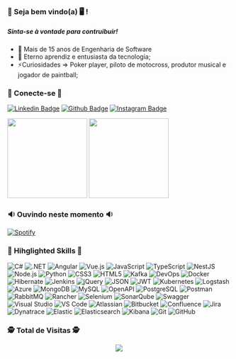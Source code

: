 ### 👋 Seja bem vindo(a) 🖥 !
##### Sinta-se à vontade para contruibuir!

- 🦾 Mais de 15 anos de Engenharia de Software
- 🌱 Eterno aprendiz e entusiasta da tecnologia;
- ⚡Curiosidades => Poker player, piloto de motocross, produtor musical e jogador de paintball;

### 💬 Conecte-se 💬
[![Linkedin Badge](https://img.shields.io/badge/-LinkedIn-blue?style=flat-square&logo=Linkedin&logoColor=white&link=https://www.linkedin.com/in/marcelbelato/)](https://www.linkedin.com/in/marcelbelato/) 
[![Github Badge](https://img.shields.io/badge/-Github-000?style=flat-square&logo=Github&logoColor=white&link=https://github.com/marcelbelato)](https://github.com/marcelbelato) 
[![Instagram Badge](https://img.shields.io/badge/-Instagram-C13584?style=flat-square&labelColor=C13584&logo=instagram&logoColor=white&link=https://www.instagram.com/marcelbelato/)](https://www.instagram.com/marcelbelato/) 
<!--[![Facebook Badge](https://img.shields.io/badge/-Facebook-blue?style=flat-square&labelColor=blue&logo=facebook&logoColor=white&link=https://www.facebook.com/marcel.belato.5/)](https://www.facebook.com/marcel.belato.5/)-->
<!--[![Twitter Badge](https://img.shields.io/badge/-Twitter-blue?style=flat-square&labelColor=blue&logo=twitter&logoColor=white&link=https://twitter.com/marcelbelato)](https://twitter.com/marcelbelato)-->

<!-- ### 📝 Estatísticas 📝 -->
<!--![Marcel Belato GitHub Stats](https://github-readme-stats.anuraghazra1.vercel.app/api?username=marcelbelato&show_icons=true&hide_border=true)-->
<img height="180em" src="https://github-readme-stats.vercel.app/api?username=marcelbelato&show_icons=true&theme=dracula&include_all_commits=true&count_private=true"/>  <img height="180em" src="https://github-readme-stats.vercel.app/api/top-langs/?username=marcelbelato&layout=compact&langs_count=7&theme=dracula"/>

### 🔉 Ouvindo neste momento 🔉
[![Spotify](https://myspotify-xi.vercel.app/api/spotify)](https://open.spotify.com/user/22eetcmvd3xesbcdg7ahqdkna)

### 🧰 Hihglighted Skills 🧰
![C#](https://img.shields.io/badge/-C%23-333?&logo=csharp&logoColor=239120&style=flat)
![.NET](https://img.shields.io/badge/-.NET-333?&logo=dotnet&logoColor=512BD4&style=flat)
![Angular](https://img.shields.io/badge/-Angular-333?&logo=angular&logoColor=DD0031&style=flat)
![Vue.js](https://img.shields.io/badge/-Vue.js-333?&logo=vuedotjs&logoColor=DD0031&style=flat)
![JavaScript](https://img.shields.io/badge/-JavaScript-333?&logo=javascript&logoColor=F7DF1E&style=flat)
![TypeScript](https://img.shields.io/badge/-TypeScript-333?&logo=typescript&logoColor=3178C6&style=flat)
![NestJS](https://img.shields.io/badge/-NestJS-333?&logo=nestjs&logoColor=E0234E&style=flat)
![Node.js](https://img.shields.io/badge/-Node.js-333?&logo=nodedotjs&logoColor=339933&style=flat)
![Python](https://img.shields.io/badge/-python-333?&logo=python&logoColor=3776AB&style=flat)
![CSS3](https://img.shields.io/badge/-CSS3-333?&logo=css3&logoColor=1572B6&style=flat)
![HTML5](https://img.shields.io/badge/-HTML5-333?&logo=html5&logoColor=E34F26&style=flat)
![Kafka](https://img.shields.io/badge/-Kafka-333?&logo=apachekafka&logoColor=231F20&style=flat)
![DevOps](https://img.shields.io/badge/-DevOps-333?&logo=azuredevops&logoColor=0078D7&style=flat)
![Docker](https://img.shields.io/badge/-Docker-333?&logo=docker&logoColor=2496ED&style=flat)
![Hibernate](https://img.shields.io/badge/-Hibernate-333?&logo=hibernate&logoColor=59666C&style=flat)
![Jenkins](https://img.shields.io/badge/-Jenkins-333?&logo=jenkins&logoColor=D24939&style=flat)
![jQuery](https://img.shields.io/badge/-jQuery-333?&logo=jquery&logoColor=0769AD&style=flat)
![JSON](https://img.shields.io/badge/-JSON-333?&logo=json&logoColor=000000&style=flat)
![JWT](https://img.shields.io/badge/-JWT-333?&logo=jsonwebtokens&logoColor=000000&style=flat)
![Kubernetes](https://img.shields.io/badge/-Kubernetes-333?&logo=kubernetes&logoColor=326CE5&style=flat)
![Logstash](https://img.shields.io/badge/-Logstash-333?&logo=logstash&logoColor=005571&style=flat)
![Azure](https://img.shields.io/badge/-Azure-333?&logo=microsoftazure&logoColor=0078D4&style=flat)
![MongoDB](https://img.shields.io/badge/-MongoDB-333?&logo=mongodb&logoColor=47A248&style=flat)
![MySQL](https://img.shields.io/badge/-MySQL-333?&logo=mysql&logoColor=4479A1&style=flat)
![OpenAPI](https://img.shields.io/badge/-OpenAPI-333?&logo=openapiinitiative&logoColor=6BA539&style=flat)
![PostgreSQL](https://img.shields.io/badge/-PostgreSQL-333?&logo=postgresql&logoColor=4169E1&style=flat)
![Postman](https://img.shields.io/badge/-Postman-333?&logo=postman&logoColor=FF6C37&style=flat)
![RabbitMQ](https://img.shields.io/badge/-RabbitMQ-333?&logo=rabbitmq&logoColor=FF6600&style=flat)
![Rancher](https://img.shields.io/badge/-Rancher-333?&logo=rancher&logoColor=0075A8&style=flat)
![Selenium](https://img.shields.io/badge/-Selenium-333?&logo=selenium&logoColor=43B02A&style=flat)
![SonarQube](https://img.shields.io/badge/-SonarQube-333?&logo=sonarqube&logoColor=4E9BCD&style=flat)
![Swagger](https://img.shields.io/badge/-Swagger-333?&logo=swagger&logoColor=85EA2D&style=flat)
![Visual Studio](https://img.shields.io/badge/-VisualStudio-333?&logo=visualstudio&logoColor=5C2D91&style=flat)
![VS Code](https://img.shields.io/badge/-VSCode-333?&logo=visualstudiocode&logoColor=007ACC&style=flat)
![Atlassian](https://img.shields.io/badge/-Atlassian-333?&logo=atlassian&logoColor=0052CC&style=flat)
![Bitbucket](https://img.shields.io/badge/-Bitbucket-333?&logo=bitbucket&logoColor=0052CC&style=flat)
![Confluence](https://img.shields.io/badge/-Confluence-333?&logo=confluence&logoColor=172B4D&style=flat)
![Jira](https://img.shields.io/badge/-Jira-333?&logo=jira&logoColor=0052CC&style=flat)
![Dynatrace](https://img.shields.io/badge/-Dynatrace-333?&logo=dynatrace&logoColor=1496FF&style=flat)
![Elastic](https://img.shields.io/badge/-Elastic-333?&logo=elastic&logoColor=005571&style=flat)
![Elasticsearch](https://img.shields.io/badge/-Elasticsearch-333?&logo=elasticsearch&logoColor=005571&style=flat)
![Kibana](https://img.shields.io/badge/-Kibana-333?&logo=kibana&logoColor=005571&style=flat)
![Git](https://img.shields.io/badge/-Git-333?&logo=git&logoColor=F05032&style=flat)
![GitHub](https://img.shields.io/badge/-GitHub-333?&logo=github&logoColor=181717&style=flat)

### :detective: Total de Visitas :detective:
 <p align="center"> 
   <img alingn="center" src="https://profile-counter.glitch.me/marcelbelato/count.svg" />
 </p>
